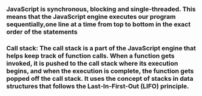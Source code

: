 
### JavaScript is synchronous, blocking and single-threaded. This means that the JavaScript engine executes our program sequentially,one line at a time from top to bottom in the exact order of the statements


### Call stack: The call stack is a part of the JavaScript engine that helps keep track of function calls. When a function gets invoked, it is pushed to the call stack where its execution begins, and when the execution is complete, the function gets popped off the call stack. It uses the concept of stacks in data structures that follows the Last-In-First-Out (LIFO) principle.

